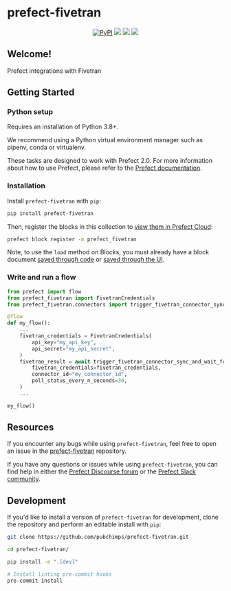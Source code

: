# prefect-fivetran

<p align="center">
    <a href="https://pypi.python.org/pypi/prefect-fivetran/" alt="PyPI version">
        <img alt="PyPI" src="https://img.shields.io/pypi/v/prefect-fivetran?color=26272B&labelColor=090422"></a>
    <a href="https://github.com/fivetran/prefect-fivetran/" alt="Stars">
        <img src="https://img.shields.io/github/stars/fivetran/prefect-fivetran?color=26272B&labelColor=090422"2" /></a>
    <a href="https://pepy.tech/badge/prefect-fivetran/" alt="Downloads">
        <img src="https://img.shields.io/pypi/dm/prefect-fivetran?color=26272B&labelColor=090422"" /></a>
    <a href="https://github.com/fivetran/prefect-fivetran/pulse" alt="Activity">
        <img src="https://img.shields.io/github/commit-activity/m/fivetran/prefect-fivetran?color=26272B&labelColor=090422"2" /></a>
    <br>
</p>

## Welcome!

Prefect integrations with Fivetran

## Getting Started

### Python setup

Requires an installation of Python 3.8+.

We recommend using a Python virtual environment manager such as pipenv, conda or virtualenv.

These tasks are designed to work with Prefect 2.0. For more information about how to use Prefect, please refer to the [Prefect documentation](https://orion-docs.prefect.io/).

### Installation

Install `prefect-fivetran` with `pip`:

```bash
pip install prefect-fivetran
```

Then, register the blocks in this collection to [view them in Prefect Cloud](https://orion-docs.prefect.io/ui/blocks/):

```bash
prefect block register -m prefect_fivetran
```

Note, to use the `load` method on Blocks, you must already have a block document [saved through code](https://orion-docs.prefect.io/concepts/blocks/#saving-blocks) or [saved through the UI](https://orion-docs.prefect.io/ui/blocks/).


### Write and run a flow

```python
from prefect import flow
from prefect_fivetran import FivetranCredentials
from prefect_fivetran.connectors import trigger_fivetran_connector_sync_and_wait_for_completion

@flow
def my_flow():
    ...
    fivetran_credentials = FivetranCredentials(
        api_key="my_api_key",
        api_secret="my_api_secret",
    )
    fivetran_result = await trigger_fivetran_connector_sync_and_wait_for_completion(
        fivetran_credentials=fivetran_credentials,
        connector_id="my_connector_id",
        poll_status_every_n_seconds=30,
    )
    ...

my_flow()

```

## Resources

If you encounter any bugs while using `prefect-fivetran`, feel free to open an issue in the [prefect-fivetran](https://github.com/pubchimps/prefect-fivetran) repository.

If you have any questions or issues while using `prefect-fivetran`, you can find help in either the [Prefect Discourse forum](https://discourse.prefect.io/) or the [Prefect Slack community](https://prefect.io/slack).

## Development

If you'd like to install a version of `prefect-fivetran` for development, clone the repository and perform an editable install with `pip`:

```bash
git clone https://github.com/pubchimps/prefect-fivetran.git

cd prefect-fivetran/

pip install -e ".[dev]"

# Install linting pre-commit hooks
pre-commit install
```
